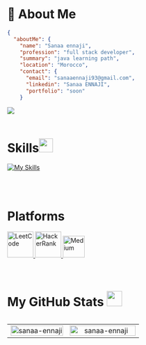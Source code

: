 <h1> 💫 About Me  </h1>


```json
{
  "aboutMe": {
    "name": "Sanaa ennaji",
    "profession": "full stack developer",
    "summary": "java learning path",
    "location": "Morocco",
    "contact": {
      "email": "sanaaennaji93@gmail.com",
      "linkedin": "Sanaa ENNAJI",
      "portfolio": "soon"
    }
````
<a href="#--about-me--"><img src="https://raw.githubusercontent.com/HighAmbition211/HighAmbition211/auxiliary/others/colorful_line.gif"></a>
<br/><br/>
<h1>Skills<a href="#-my-skill-sets--"><img src = "https://raw.githubusercontent.com/HighAmbition211/HighAmbition211/auxiliary/others/skill.gif" width = 32px></a> </h1>

[![My Skills](https://skillicons.dev/icons?i=git,c,html,css,javascript,tailwind,mysql,php,laravel,postgres,postman,docker,react,java,spring,mongodb,angular,jenkins,gitlab&theme=light)](https://skillicons.dev)

<br/><br/>

<h1> Platforms <a href="#-my-skill-sets--"></a> </h1>

<div align="start">
  <a href="https://leetcode.com/u/fyn6KezJ8E/">
    <img src="https://upload.wikimedia.org/wikipedia/commons/1/19/LeetCode_logo_black.png" alt="LeetCode" width="60">
  </a>
  <a href="https://www.hackerrank.com/profile/sanaaennaji93">
    <img src="https://upload.wikimedia.org/wikipedia/commons/6/65/HackerRank_logo.png" alt="HackerRank" width="60">
  </a>
   <a href="https://medium.com/@sanaaenn">
    <img src="https://upload.wikimedia.org/wikipedia/commons/e/ec/Medium_logo_Monogram.svg" alt="Medium" width="50">
  </a>
</div>
<br/><br/>
<div style="display: flex; align-items: center">
  <h1> 
    My GitHub Stats 
    <a href="#-my-github-stats--">
      <img src = "https://raw.githubusercontent.com/HighAmbition211/HighAmbition211/auxiliary/others/charts.gif" width = 35px height = 35px>
    </a>
  </h1>
</div>

<table align="center">
  <tr>
    <td align="center" width="45%">
        <a href="#-my-github-stats--"><img width="100%" src="https://gh-readme-profile.vercel.app/api?username=sanaa-ennaji&theme=neon-dark&border_width=0&border_radius=15.2&hide_border=true" alt="sanaa-ennaji" /></a>
    </td>
    <td align="center" width="55%">
        <a href="#-my-github-stats--"><img width="100%" src="https://github-profile-summary-cards.vercel.app/api/cards/profile-details?username=sanaa-ennaji&theme=2077" alt="sanaa-ennaji" /></a>
    </td>
  </tr>

</table>
